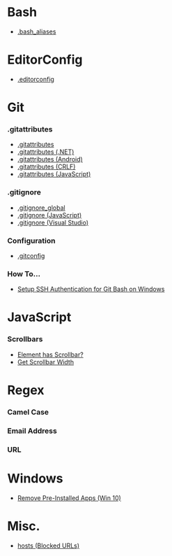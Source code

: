 # Bash

- [.bash_aliases](https://gist.github.com/bsara/f89ce808398a82705ff2)



# EditorConfig

- [.editorconfig](https://gist.github.com/bsara/371d526a09192708a079)



# Git

### .gitattributes

- [.gitattributes](https://gist.github.com/bsara/98a502255e01933dd24c)
- [.gitattributes (.NET)](https://gist.github.com/bsara/b197723d9d7d29fd2916)
- [.gitattributes (Android)](https://gist.github.com/bsara/f50bdb16bea8601faec9)
- [.gitattributes (CRLF)](https://gist.github.com/bsara/492da2a09f69b49202af)
- [.gitattributes (JavaScript)](https://gist.github.com/bsara/915921b0cc4a7def748c)

### .gitignore

- [.gitignore_global](https://gist.github.com/bsara/222298560def65c1a655)
- [.gitignore (JavaScript)](https://gist.github.com/bsara/35ade5031d120c08adad)
- [.gitignore (Visual Studio)](https://gist.github.com/bsara/d5912bfe2b9b22f2e425)

### Configuration

- [.gitconfig](https://gist.github.com/bsara/4a7069cc3319d1ec63d7cc4242921cc2)

### How To...

- [Setup SSH Authentication for Git Bash on Windows](https://gist.github.com/bsara/5c4d90db3016814a3d2fe38d314f9c23#setup-ssh-authentication-for-git-bash-on-windows)



# JavaScript

### Scrollbars

- [Element has Scrollbar?](https://gist.github.com/bsara/be9b2a30ec7a629062a0e244771ab1ed)
- [Get Scrollbar Width](https://gist.github.com/bsara/c60dd6bbb04e0969221f607f0df68716)



# Regex

### Camel Case
<script src="https://gist.github.com/bsara/c105f81448f0e4d5f9574d144e007711"><script>

### CSS Class Name
<script src="https://gist.github.com/bsara/688b32fc0f853f96f98000229b9f9baf.js"></script>

### Email Address
<script src="https://gist.github.com/bsara/8313243.js"></script>

### URL
<script src="https://gist.github.com/bsara/8313247.js"></script>



# Windows

- [Remove Pre-Installed Apps (Win 10)](https://gist.github.com/bsara/be97dab52542e04813ff)



# Misc.

- [hosts (Blocked URLs)](https://gist.github.com/bsara/646b39f0e18afbd41559)
